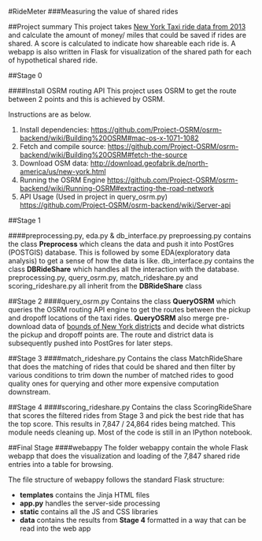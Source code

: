 #RideMeter 
###Measuring the value of shared rides

##Project summary 
This project takes [New York Taxi ride data from 2013](http://chriswhong.com/open-data/foil_nyc_taxi/) and calculate the amount of money/ miles that could be saved if rides are shared. A score is calculated to indicate how shareable each ride is. A webapp is also written in Flask for visualization of the shared path for each of hypothetical shared ride.  

##Stage 0 

####Install OSRM routing API
This project uses OSRM to get the route between 2 points and this is achieved by OSRM.

Instructions are as below.

1. Install dependencies:
https://github.com/Project-OSRM/osrm-backend/wiki/Building%20OSRM#mac-os-x-1071-1082
2. Fetch and compile source: 
https://github.com/Project-OSRM/osrm-backend/wiki/Building%20OSRM#fetch-the-source
3. Download OSM data:
http://download.geofabrik.de/north-america/us/new-york.html
4. Running the OSRM Engine
https://github.com/Project-OSRM/osrm-backend/wiki/Running-OSRM#extracting-the-road-network
5. API Usage (Used in project in query_osrm.py)
https://github.com/Project-OSRM/osrm-backend/wiki/Server-api


##Stage 1

####preprocessing.py, eda.py & db_interface.py
preproessing.py contains the class **Preprocess** which cleans the data and push it into PostGres (POSTGIS) database.
This is followed by some EDA(exploratory data analysis) to get a sense of how the data is like.
db_interface.py contains the class **DBRideShare** which handles all the interaction with the database.
preprocessing.py, query_osrm.py, match_rideshare.py and scoring_rideshare.py all inherit from the **DBRideShare** class

##Stage 2
####query_osrm.py
Contains the class **QueryOSRM** which queries the OSRM routing API engine to get the routes between the pickup and dropoff locations of the taxi rides. **QueryOSRM** also merge pre-download data of [bounds of New York districts](http://download.geofabrik.de/north-america/us/new-york.html) and decide what districts the pickup and dropoff points are. The route and district data is subsequently pushed into PostGres for later steps.

##Stage 3
####match_rideshare.py
Contains the class MatchRideShare that does the matching of rides that could be shared and then filter by various conditions to trim down the number of matched rides to good quality ones for querying and other more expensive computation downstream.
 
##Stage 4
####scoring_rideshare.py
Contains the class ScoringRideShare that scores the filtered rides from Stage 3 and pick the best ride that has the top score. This results in 7,847 / 24,864 rides being matched. This module needs cleaning up. Most of the code is still in an IPython notebook. 

##Final Stage
####webappy
The folder webappy contain the whole Flask webapp that does the visualization and loading of the 7,847 shared ride entries into a table for browsing.

The file structure of webappy follows the standard Flask structure:
- **templates** contains the Jinja HTML files
- **app.py** handles the server-side processing
- **static** contains all the JS and CSS libraries
- **data** contains the results from **Stage 4** formatted in a way that can be read into the web app





